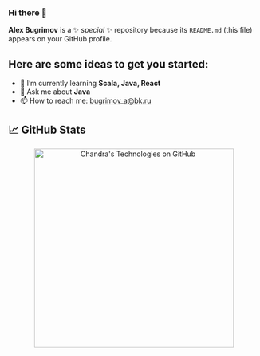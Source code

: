 ### Hi there 👋

**Alex Bugrimov** is a ✨ _special_ ✨ repository because its `README.md` (this file) appears on your GitHub profile.

## Here are some ideas to get you started:

- 🌱 I’m currently learning __Scala, Java, React__
- 💬 Ask me about __Java__
- 📫 How to reach me: <a href= "mailto:bugrimov_a@bk.ru">bugrimov_a@bk.ru</a>
  
<p/>

## &#x1f4c8; GitHub Stats
<p align="center"> 
<a href="https://github.com/AlexBugrimov">
  <img align="center" src="https://github-readme-stats.vercel.app/api?username=AlexBugrimov&show_icons=true&include_all_commits=true&title_color=2aa889&text_color=99d1ce&icon_color=2bbc8a&bg_color=0c1014&" alt="Chandra's Technologies on GitHub" width="400"/></a>
<p/>
